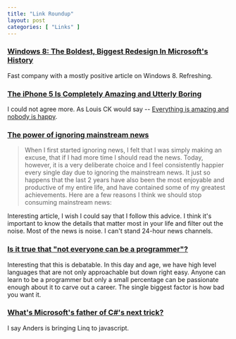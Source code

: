 ```yaml
---
title: "Link Roundup"
layout: post
categories: [ "Links" ]
--- 
```


### [Windows 8: The Boldest, Biggest Redesign In Microsoft's History](http://www.fastcodesign.com/1670705/microsoft-new-design-strategy)

Fast company with a mostly positive article on Windows 8. Refreshing.

### [The iPhone 5 Is Completely Amazing and Utterly Boring](http://www.wired.com/gadgetlab/2012/09/the-iphone-5-is-boring-and-amazing/)

I could not agree more. As Louis CK would say -- [Everything is amazing and nobody is happy](http://www.youtube.com/watch?v=8r1CZTLk-Gk).

### [The power of ignoring mainstream news](http://joel.is/post/31582795753/the-power-of-ignoring-mainstream-news?utm_source=feedburner&utm_medium=twitter&utm_campaign=Feed%3A+hnycombinator+%28HN+-+hnycombinator%29)

>When I first started ignoring news, I felt that I was simply making an excuse, that if I had more time I should read the news. Today, however, it is a very deliberate choice and I feel consistently happier every single day due to ignoring the mainstream news. It just so happens that the last 2 years have also been the most enjoyable and productive of my entire life, and have contained some of my greatest achievements. Here are a few reasons I think we should stop consuming mainstream news:

Interesting article, I wish I could say that I follow this advice. I think it's important to know the details that matter most in your life and filter out the noise. Most of the news is noise. I can't stand 24-hour news channels.


### [Is it true that "not everyone can be a programmer"?](http://arstechnica.com/information-technology/2012/09/is-it-true-that-not-everyone-can-be-a-programmer/)

Interesting that this is debatable. In this day and age, we have high level languages that are not only approachable but down right easy. Anyone can learn to be a programmer but only a small percentage can be passionate enough about it to carve out a career. The single biggest factor is how bad you want it.

### [What's Microsoft's father of C#'s next trick?](http://www.zdnet.com/whats-microsofts-father-of-cs-next-trick-7000004226/)

I say Anders is bringing Linq to javascript.


